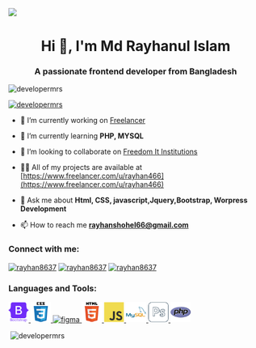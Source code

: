 
[<img src="https://media.licdn.com/dms/image/v2/D5616AQHOmQjUcRnFoA/profile-displaybackgroundimage-shrink_200_800/B56ZUS5l.7HoAU-/0/1739778844540?e=2147483647&v=beta&t=u0PCaLf5Bs8E51bfpOXR7wkWfRZFT6x2S_Zc4ItbeWo"/>](https://media.licdn.com/dms/image/v2/D4E16AQHu4iLYZztgdw/profile-displaybackgroundimage-shrink_350_1400/B4EZVxs1JKHUAg-/0/1741369334532?e=1746662400&v=beta&t=qC3yxtpeyo7ZUkejHndlQ0_YOWSmi5gfTU_qM_3Gdh8)
<h1 align="center">Hi 👋, I'm Md Rayhanul Islam</h1>
<h3 align="center">A passionate frontend developer from Bangladesh</h3>

<p align="left"> <img src="https://komarev.com/ghpvc/?username=developermrs&label=Profile%20views&color=0e75b6&style=flat" alt="developermrs" /> </p>

<p align="left"> <a href="https://github.com/ryo-ma/github-profile-trophy"><img src="https://github-profile-trophy.vercel.app/?username=developermrs" alt="developermrs" /></a> </p>

- 🔭 I’m currently working on [Freelancer](https://www.freelancer.com/u/rayhan466)

- 🌱 I’m currently learning **PHP, MYSQL**

- 👯 I’m looking to collaborate on [Freedom It Institutions](https://freedomitinstitutions.com/)

- 👨‍💻 All of my projects are available at [https://www.freelancer.com/u/rayhan466](https://www.freelancer.com/u/rayhan466)

- 💬 Ask me about **Html, CSS, javascript,Jquery,Bootstrap, Worpress Development**

- 📫 How to reach me **rayhanshohel66@gmail.com**

<h3 align="left">Connect with me:</h3>
<p align="left">
<a href="https://linkedin.com/in/rayhan8637" target="blank"><img align="center" src="https://raw.githubusercontent.com/rahuldkjain/github-profile-readme-generator/master/src/images/icons/Social/linked-in-alt.svg" alt="rayhan8637" height="30" width="40" /></a>
<a href="https://fb.com/rayhan8637" target="blank"><img align="center" src="https://raw.githubusercontent.com/rahuldkjain/github-profile-readme-generator/master/src/images/icons/Social/facebook.svg" alt="rayhan8637" height="30" width="40" /></a>
<a href="https://instagram.com/rayhan8637" target="blank"><img align="center" src="https://raw.githubusercontent.com/rahuldkjain/github-profile-readme-generator/master/src/images/icons/Social/instagram.svg" alt="rayhan8637" height="30" width="40" /></a>
</p>

<h3 align="left">Languages and Tools:</h3>
<p align="left"> <a href="https://getbootstrap.com" target="_blank" rel="noreferrer"> <img src="https://raw.githubusercontent.com/devicons/devicon/master/icons/bootstrap/bootstrap-plain-wordmark.svg" alt="bootstrap" width="40" height="40"/> </a> <a href="https://www.w3schools.com/css/" target="_blank" rel="noreferrer"> <img src="https://raw.githubusercontent.com/devicons/devicon/master/icons/css3/css3-original-wordmark.svg" alt="css3" width="40" height="40"/> </a> <a href="https://www.figma.com/" target="_blank" rel="noreferrer"> <img src="https://www.vectorlogo.zone/logos/figma/figma-icon.svg" alt="figma" width="40" height="40"/> </a> <a href="https://www.w3.org/html/" target="_blank" rel="noreferrer"> <img src="https://raw.githubusercontent.com/devicons/devicon/master/icons/html5/html5-original-wordmark.svg" alt="html5" width="40" height="40"/> </a> <a href="https://developer.mozilla.org/en-US/docs/Web/JavaScript" target="_blank" rel="noreferrer"> <img src="https://raw.githubusercontent.com/devicons/devicon/master/icons/javascript/javascript-original.svg" alt="javascript" width="40" height="40"/> </a> <a href="https://www.mysql.com/" target="_blank" rel="noreferrer"> <img src="https://raw.githubusercontent.com/devicons/devicon/master/icons/mysql/mysql-original-wordmark.svg" alt="mysql" width="40" height="40"/> </a> <a href="https://www.photoshop.com/en" target="_blank" rel="noreferrer"> <img src="https://raw.githubusercontent.com/devicons/devicon/master/icons/photoshop/photoshop-line.svg" alt="photoshop" width="40" height="40"/> </a> <a href="https://www.php.net" target="_blank" rel="noreferrer"> <img src="https://raw.githubusercontent.com/devicons/devicon/master/icons/php/php-original.svg" alt="php" width="40" height="40"/> </a> </p>

<p>&nbsp;<img align="center" src="https://github-readme-stats.vercel.app/api?username=developermrs&show_icons=true&locale=en" alt="developermrs" /></p>
